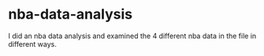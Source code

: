# nba-data-analysis
 I did an nba data analysis and examined the 4 different nba data in the file in different ways.
